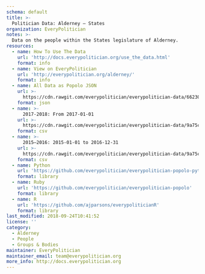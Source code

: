 ```yaml
---
schema: default
title: >-
  Politician Data: Alderney — States
organization: EveryPolitician
notes: >-
  Data on the people within the States legislature of Alderney.
resources:
  - name: How To Use The Data
    url: 'http://docs.everypolitician.org/use_the_data.html'
    format: info
  - name: View on EveryPolitician
    url: 'http://everypolitician.org/alderney/'
    format: info
  - name: All Data as Popolo JSON
    url: >-
      https://cdn.rawgit.com/everypolitician/everypolitician-data/66230cb8d6458206672b79b149bd8f70699d36ca/data/Alderney/States/ep-popolo-v1.0.json
    format: json
  - name: >-
      2017-2018: From 2017-01-01
    url: >-
      https://cdn.rawgit.com/everypolitician/everypolitician-data/9a75c94fb3f01a45e5616242dec9743ba96f137f/data/Alderney/States/term-2017.csv
    format: csv
  - name: >-
      2015–2016: 2015-01-01 to 2016-12-31
    url: >-
      https://cdn.rawgit.com/everypolitician/everypolitician-data/9a75c94fb3f01a45e5616242dec9743ba96f137f/data/Alderney/States/term-2014.csv
    format: csv
  - name: Python
    url: 'https://github.com/everypolitician/everypolitician-popolo-python'
    format: library
  - name: Ruby
    url: 'https://github.com/everypolitician/everypolitician-popolo'
    format: library
  - name: R
    url: 'https://github.com/ajparsons/everypoliticianR'
    format: library
last_modified: 2018-09-24T10:41:52
license: ''
category:
  - Alderney
  - People
  - Groups & Bodies
maintainer: EveryPolitician
maintainer_email: team@everypolitician.org
more_info: http://docs.everypolitician.org
---
```

